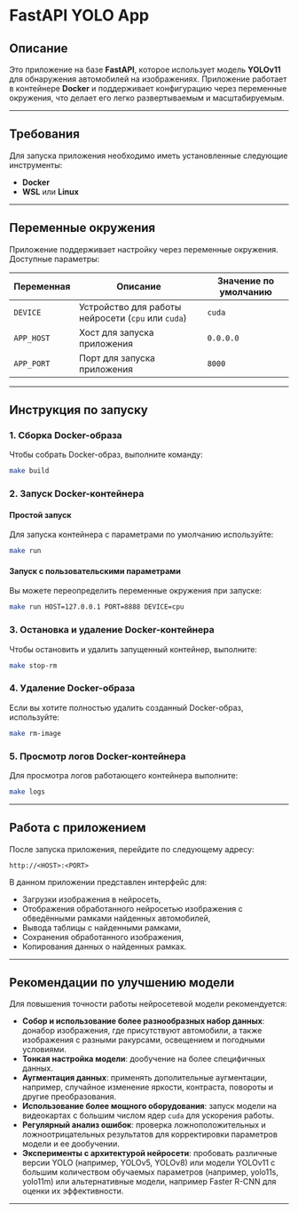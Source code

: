 # FastAPI YOLO App

## Описание
Это приложение на базе **FastAPI**, которое использует модель **YOLOv11** для обнаружения автомобилей на изображениях.
Приложение работает в контейнере **Docker** и поддерживает конфигурацию через переменные окружения, что делает его легко развертываемым и масштабируемым.

---

## Требования
Для запуска приложения необходимо иметь установленные следующие инструменты:

- **Docker**
- **WSL** или **Linux**

---

## Переменные окружения
Приложение поддерживает настройку через переменные окружения. Доступные параметры:

| Переменная   | Описание                                           | Значение по умолчанию |
|-------------|----------------------------------------------------|-----------------------|
| `DEVICE`    | Устройство для работы нейросети (`cpu` или `cuda`) | `cuda`                 |
| `APP_HOST`  | Хост для запуска приложения                        | `0.0.0.0`             |
| `APP_PORT`  | Порт для запуска приложения                        | `8000`                |

---

## Инструкция по запуску

### 1. Сборка Docker-образа
Чтобы собрать Docker-образ, выполните команду:

```bash
make build
```

### 2. Запуск Docker-контейнера

#### Простой запуск
Для запуска контейнера с параметрами по умолчанию используйте:

```bash
make run
```

#### Запуск с пользовательскими параметрами
Вы можете переопределить переменные окружения при запуске:

```bash
make run HOST=127.0.0.1 PORT=8888 DEVICE=cpu
```

### 3. Остановка и удаление Docker-контейнера
Чтобы остановить и удалить запущенный контейнер, выполните:

```bash
make stop-rm
```

### 4. Удаление Docker-образа
Если вы хотите полностью удалить созданный Docker-образ, используйте:

```bash
make rm-image
```

### 5. Просмотр логов Docker-контейнера
Для просмотра логов работающего контейнера выполните:

```bash
make logs
```

---

## Работа с приложением
После запуска приложения, перейдите по следующему адресу:

```
http://<HOST>:<PORT>
```

В данном приложении представлен интерфейс для:
- Загрузки изображения в нейросеть,
- Отображения обработанного нейросетью изображения с обведёнными рамками найденных автомобилей,
- Вывода таблицы с найденными рамками,
- Сохранения обработанного изображения,
- Копирования данных о найденных рамках.

---


## Рекомендации по улучшению модели
Для повышения точности работы нейросетевой модели рекомендуется:
- **Собор и использование более разнообразных набор данных**: донабор изображения, где присутствуют автомобили, а также изображения с разными ракурсами, освещением и погодными условиями.
- **Тонкая настройка модели**: дообучение на более специфичных данных.
- **Аугментация данных**: применять дополительные аугментации, например, случайное изменение яркости, контраста, повороты и другие преобразования.
- **Использование более мощного оборудования**: запуск модели на видеокартах с большим числом ядер `cuda` для ускорения работы.
- **Регулярный анализ ошибок**: проверка ложноположительных и ложноотрицательных результатов для корректировки параметров модели и ее дообучении.
- **Эксперименты с архитектурой нейросети**: пробовать различные версии YOLO (например, YOLOv5, YOLOv8) или модели YOLOv11 с большим количеством обучаемых параметров (например, yolo11s, yolo11m) или альтернативные модели, например Faster R-CNN для оценки их эффективности.
---
